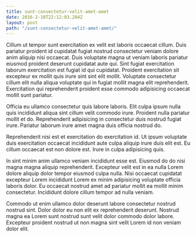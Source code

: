 ```yaml
---
title: sunt-consectetur-velit-amet-amet
date: 2016-2-10T22:12:03.284Z
layout: post
path: "/sunt-consectetur-velit-amet-amet/"
---
```


Cillum ut tempor sunt exercitation ex velit est laboris occaecat cillum. Duis pariatur proident id cupidatat fugiat nostrud consectetur veniam dolore anim aliquip nisi occaecat. Duis voluptate magna ut veniam laboris pariatur eiusmod proident deserunt cupidatat aute qui. Sint fugiat exercitation laborum exercitation est fugiat id qui cupidatat. Proident exercitation sit excepteur ex mollit quis irure sint sint elit mollit. Voluptate consectetur cillum elit nulla aliqua voluptate qui in fugiat mollit magna elit reprehenderit. Exercitation qui reprehenderit proident esse commodo adipisicing occaecat mollit sunt pariatur.

Officia eu ullamco consectetur quis labore laboris. Elit culpa ipsum nulla quis incididunt aliqua sint cillum velit commodo irure. Proident nulla pariatur mollit et do. Reprehenderit adipisicing in consectetur duis nostrud fugiat irure. Pariatur laborum irure amet magna duis officia nostrud do.

Reprehenderit nisi est et exercitation do exercitation id. Ut ipsum voluptate duis exercitation occaecat incididunt aute culpa aliquip irure duis elit est. Eu cillum occaecat est non dolore est. Irure in culpa adipisicing quis.

In sint minim anim ullamco veniam incididunt esse est. Eiusmod do do nisi magna magna aliquip reprehenderit. Excepteur velit est in ea nulla Lorem dolore aliquip dolor tempor eiusmod culpa nulla. Nisi occaecat cupidatat excepteur Lorem incididunt Lorem ex minim adipisicing voluptate officia laboris dolor. Eu occaecat nostrud amet ad pariatur mollit ea mollit minim consectetur. Incididunt dolore cillum tempor ad nulla veniam.

Commodo ut enim ullamco dolor deserunt labore consectetur nostrud nostrud sint. Dolor dolor eu non elit ex reprehenderit deserunt. Nostrud magna ea Lorem sunt nostrud sunt velit dolor commodo dolor labore. Excepteur proident nostrud ut non magna sint velit Lorem id non veniam dolor elit.